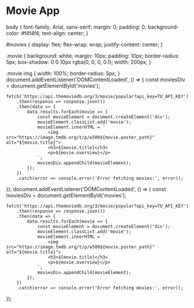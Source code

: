 <!DOCTYPE html>
<html lang="en">
<head>
    <meta charset="UTF-8">
    <meta name="viewport" content="width=device-width, initial-scale=1.0">
    <title>Movie App</title>
    <link rel="stylesheet" href="styles.css">
</head>
<body>
    <h1>Movie App</h1>
    <div id="movies"></div>
    <script src="app.js"></script>
</body>
</html>
body {
    font-family: Arial, sans-serif;
    margin: 0;
    padding: 0;
    background-color: #f4f4f4;
    text-align: center;
}

#movies {
    display: flex;
    flex-wrap: wrap;
    justify-content: center;
}

.movie {
    background: white;
    margin: 10px;
    padding: 10px;
    border-radius: 5px;
    box-shadow: 0 0 10px rgba(0, 0, 0, 0.1);
    width: 200px;
}

.movie img {
    width: 100%;
    border-radius: 5px;
}
document.addEventListener('DOMContentLoaded', () => {
    const moviesDiv = document.getElementById('movies');

    fetch('https://api.themoviedb.org/3/movie/popular?api_key=TU_API_KEY')
        .then(response => response.json())
        .then(data => {
            data.results.forEach(movie => {
                const movieElement = document.createElement('div');
                movieElement.classList.add('movie');
                movieElement.innerHTML = `
                    <img src="https://image.tmdb.org/t/p/w500${movie.poster_path}" alt="${movie.title}">
                    <h3>${movie.title}</h3>
                    <p>${movie.overview}</p>
                `;
                moviesDiv.appendChild(movieElement);
            });
        })
        .catch(error => console.error('Error fetching movies:', error));
});
document.addEventListener('DOMContentLoaded', () => {
    const moviesDiv = document.getElementById('movies');

    fetch('https://api.themoviedb.org/3/movie/popular?api_key=TU_API_KEY')
        .then(response => response.json())
        .then(data => {
            data.results.forEach(movie => {
                const movieElement = document.createElement('div');
                movieElement.classList.add('movie');
                movieElement.innerHTML = `
                    <img src="https://image.tmdb.org/t/p/w500${movie.poster_path}" alt="${movie.title}">
                    <h3>${movie.title}</h3>
                    <p>${movie.overview}</p>
                `;
                moviesDiv.appendChild(movieElement);
            });
        })
        .catch(error => console.error('Error fetching movies:', error));
});
